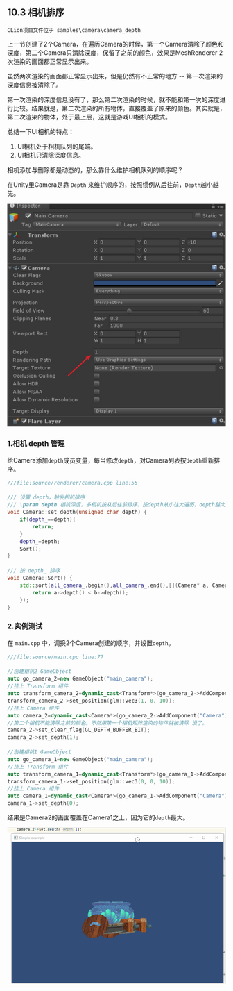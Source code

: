 ## 10.3 相机排序

    CLion项目文件位于 samples\camera\camera_depth

上一节创建了2个Camera，在遍历Camera的时候，第一个Camera清除了颜色和深度，第二个Camera只清除深度，保留了之前的颜色，效果是MeshRenderer 2次渲染的画面都正常显示出来。

虽然两次渲染的画面都正常显示出来，但是仍然有不正常的地方 -- 第一次渲染的深度信息被清除了。

第一次渲染的深度信息没有了，那么第二次渲染的时候，就不能和第一次的深度进行比较。结果就是，第二次渲染的所有物体，直接覆盖了原来的颜色。其实就是，第二次渲染的物体，处于最上层，这就是游戏UI相机的模式。

总结一下UI相机的特点：
1. UI相机处于相机队列的尾端。
2. UI相机只清除深度信息。

相机添加与删除都是动态的，那么靠什么维护相机队列的顺序呢？

在Unity里Camera是靠 `Depth` 来维护顺序的，按照惯例从后往前，`Depth`越小越先。

![](../../imgs/camera/camera_depth/unity_camera_depth.jpg)

### 1.相机 depth 管理

给Camera添加`depth`成员变量，每当修改`depth`，对Camera列表按`depth`重新排序。

```c++
///file:source/renderer/camera.cpp line:55

/// 设置 depth，触发相机排序
/// \param depth 相机深度，多相机按从后往前排序，按depth从小往大遍历，depth越大的越上层。
void Camera::set_depth(unsigned char depth) {
    if(depth_==depth){
        return;
    }
    depth_=depth;
    Sort();
}

/// 按 depth_ 排序
void Camera::Sort() {
    std::sort(all_camera_.begin(),all_camera_.end(),[](Camera* a, Camera* b){
        return a->depth() < b->depth();
    });
}
```

### 2.实例测试

在 `main.cpp` 中，调换2个Camera创建的顺序，并设置`depth`。

```c++
///file:source/main.cpp line:77

//创建相机2 GameObject
auto go_camera_2=new GameObject("main_camera");
//挂上 Transform 组件
auto transform_camera_2=dynamic_cast<Transform*>(go_camera_2->AddComponent("Transform"));
transform_camera_2->set_position(glm::vec3(1, 0, 10));
//挂上 Camera 组件
auto camera_2=dynamic_cast<Camera*>(go_camera_2->AddComponent("Camera"));
//第二个相机不能清除之前的颜色。不然用第一个相机矩阵渲染的物体就被清除 没了。
camera_2->set_clear_flag(GL_DEPTH_BUFFER_BIT);
camera_2->set_depth(1);

//创建相机1 GameObject
auto go_camera_1=new GameObject("main_camera");
//挂上 Transform 组件
auto transform_camera_1=dynamic_cast<Transform*>(go_camera_1->AddComponent("Transform"));
transform_camera_1->set_position(glm::vec3(0, 0, 10));
//挂上 Camera 组件
auto camera_1=dynamic_cast<Camera*>(go_camera_1->AddComponent("Camera"));
camera_1->set_depth(0);
```

结果是Camera2的画面覆盖在Camera1之上，因为它的`depth`最大。

![](../../imgs/camera/camera_depth/camera_depth_affect_order.gif)


